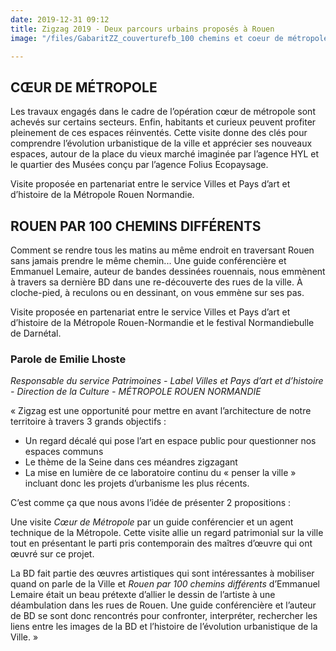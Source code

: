 ```yaml
---
date: 2019-12-31 09:12
title: Zigzag 2019 - Deux parcours urbains proposés à Rouen
image: "/files/GabaritZZ_couverturefb_100 chemins et coeur de métropole.jpg"

---
```

## CŒUR DE MÉTROPOLE

Les travaux engagés dans le cadre de l’opération cœur de métropole sont achevés sur certains secteurs. Enfin, habitants et curieux peuvent profiter pleinement de ces espaces réinventés. Cette visite donne des clés pour comprendre l’évolution urbanistique de la ville et apprécier ses nouveaux espaces, autour de la place du vieux marché imaginée par l’agence HYL et le quartier des Musées conçu par l’agence Folius Ecopaysage.

Visite proposée en partenariat entre le service Villes et Pays d’art et d’histoire de la Métropole Rouen Normandie.

## ROUEN PAR 100 CHEMINS DIFFÉRENTS

Comment se rendre tous les matins au même endroit en traversant Rouen sans jamais prendre le même chemin... Une guide conférencière et Emmanuel Lemaire, auteur de bandes dessinées rouennais, nous emmènent à travers sa dernière BD dans une re-découverte des rues de la ville. À cloche-pied, à reculons ou en dessinant, on vous emmène sur ses pas.

Visite proposée en partenariat entre le service Villes et Pays d’art et d’histoire de la Métropole Rouen-Normandie et le festival Normandiebulle de Darnétal.

### Parole de Emilie Lhoste

_Responsable du service Patrimoines - Label Villes et Pays d’art et d’histoire - Direction de la Culture - MÉTROPOLE ROUEN NORMANDIE_

« Zigzag est une opportunité pour mettre en avant l’architecture de notre territoire à travers 3 grands objectifs :

* Un regard décalé qui pose l’art en espace public pour questionner nos espaces communs
* Le thème de la Seine dans ces méandres zigzagant
* La mise en lumière de ce laboratoire continu du « penser la ville » incluant donc les projets d’urbanisme les plus récents.

C’est comme ça que nous avons l’idée de présenter 2 propositions :

Une visite _Cœur de Métropole_ par un guide conférencier et un agent technique de la Métropole. Cette visite allie un regard patrimonial sur la ville tout en présentant le parti pris contemporain des maîtres d’œuvre qui ont œuvré sur ce projet.

La BD fait partie des œuvres artistiques qui sont intéressantes à mobiliser quand on parle de la Ville et _Rouen par 100 chemins différents_ d’Emmanuel Lemaire était un beau prétexte d’allier le dessin de l’artiste à une déambulation dans les rues de Rouen. Une guide conférencière et l’auteur de BD se sont donc rencontrés pour confronter, interpréter, rechercher les liens entre les images de la BD et l’histoire de l’évolution urbanistique de la Ville. »